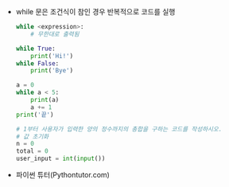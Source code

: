 - while 문은 조건식이 참인 경우 반복적으로 코드를 실행

  ```python
  while <expression>:
      # 무한대로 출력됨
  
  while True:
      print('Hi!')
  while False:
      print('Bye')
  ```

  ```python
  a = 0
  while a < 5:
      print(a)
      a += 1
  print('끝')
  ```

  ```python
  # 1부터 사용자가 입력한 양의 정수까지의 총합을 구하는 코드를 작성하시오.
  # 값 초기화
  n = 0
  total = 0
  user_input = int(input())
  ```

  

- 파이썬 튜터(Pythontutor.com)